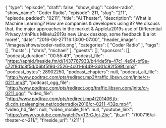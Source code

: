 {
  "type": "episode",
  "draft": false,
  "show_slug": "coder-radio",
  "show_name": "Coder Radio",
  "episode": 211,
  "slug": "211",
  "episode_padded": "0211",
  "title": "Ai Theater",
  "description": "What is Machine Learning? How are companies & developers using it? We discuss that, the major approaches in the market & Apple\u2019s use of Differential Privacy.\n\nPlus Mike\u2019s new Linux desktop, some feedback & a lot more!",
  "date": "2016-06-27T16:13:00-07:00",
  "header_image": "/images/shows/coder-radio.png",
  "categories": [
    "Coder Radio"
  ],
  "tags": [],
  "hosts": [
    "chris",
    "michael"
  ],
  "guests": [],
  "sponsors": [],
  "podcast_duration": "00:55:49",
  "podcast_file": "https://aphid.fireside.fm/d/1437767933/b44de5fa-47c1-4e94-bf9e-c72f8d1c8f5d/06bf5f9d-2526-4c01-9449-3d01c92f599f.mp3",
  "podcast_bytes": 28902250,
  "podcast_chapters": null,
  "podcast_alt_file": "http://www.podtrac.com/pts/redirect.mp3/traffic.libsyn.com/jnite/cr-0211.mp3",
  "podcast_ogg_file": "http://www.podtrac.com/pts/redirect.ogg/traffic.libsyn.com/jnite/cr-0211.ogg",
  "video_file": "http://www.podtrac.com/pts/redirect.mp4/201406.jb-dl.cdn.scaleengine.net/coderradio/2016/cr-0211-432p.mp4",
  "video_hd_file": null,
  "video_mobile_file": null,
  "youtube_link": "https://www.youtube.com/watch?v=T3rGJgj-Zhc",
  "jb_url": "/100716/ai-theater-cr-211/",
  "fireside_url": "/211"
}

